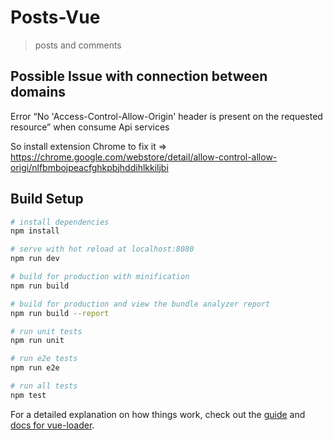 # Posts-Vue

> posts and comments

## Possible Issue with connection between domains
Error “No 'Access-Control-Allow-Origin' header is present on the requested resource” when consume Api services

So install extension Chrome to fix it => https://chrome.google.com/webstore/detail/allow-control-allow-origi/nlfbmbojpeacfghkpbjhddihlkkiljbi

## Build Setup

``` bash
# install dependencies
npm install

# serve with hot reload at localhost:8080
npm run dev

# build for production with minification
npm run build

# build for production and view the bundle analyzer report
npm run build --report

# run unit tests
npm run unit

# run e2e tests
npm run e2e

# run all tests
npm test
```

For a detailed explanation on how things work, check out the [guide](http://vuejs-templates.github.io/webpack/) and [docs for vue-loader](http://vuejs.github.io/vue-loader).
